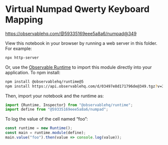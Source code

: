 # Virtual Numpad Qwerty Keyboard Mapping

https://observablehq.com/@59335169eee5a8a6/numpad@349

View this notebook in your browser by running a web server in this folder. For
example:

~~~sh
npx http-server
~~~

Or, use the [Observable Runtime](https://github.com/observablehq/runtime) to
import this module directly into your application. To npm install:

~~~sh
npm install @observablehq/runtime@5
npm install https://api.observablehq.com/d/03497e8d171796de@349.tgz?v=3
~~~

Then, import your notebook and the runtime as:

~~~js
import {Runtime, Inspector} from "@observablehq/runtime";
import define from "@59335169eee5a8a6/numpad";
~~~

To log the value of the cell named “foo”:

~~~js
const runtime = new Runtime();
const main = runtime.module(define);
main.value("foo").then(value => console.log(value));
~~~
